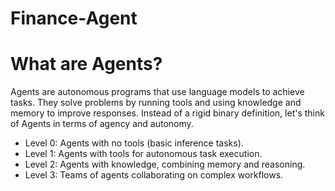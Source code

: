 # Finance-Agent

# What are Agents?
Agents are autonomous programs that use language models to achieve tasks. They solve problems by running tools and using knowledge and memory to improve responses.
Instead of a rigid binary definition, let's think of Agents in terms of agency and autonomy.

- Level 0: Agents with no tools (basic inference tasks).
- Level 1: Agents with tools for autonomous task execution.
- Level 2: Agents with knowledge, combining memory and reasoning.
- Level 3: Teams of agents collaborating on complex workflows.

